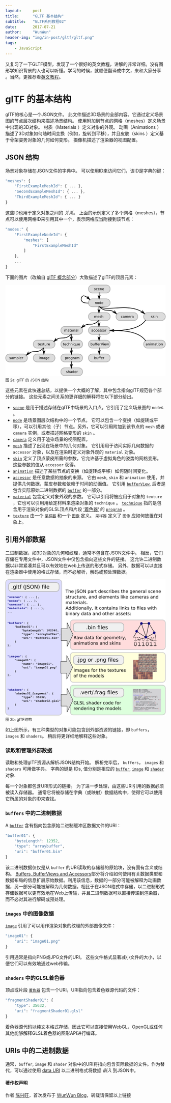 ```yaml
---
layout:     post
title:      "GLTF 基本结构"
subtitle:   "GLTF系列教程02"
date:       2017-07-21
author:     "WunWun"
header-img: "img/in-post/gltf/gltf.png"
tags:
    - JavaScript
---
```



又复习了一下GLTF模型，发现了一个很好的英文教程，讲解的非常详细。没有图形学知识背景的人也可以听懂。学习的时候，就顺便翻译成中文，来和大家分享 。当然，更推荐看[英文教程](https://github.com/javagl/glTF-Tutorials/tree/master/gltfTutorial#gltf-tutorial)。

# glTF 的基本结构

glTF的核心是一个JSON文件。 此文件描述3D场景的全部内容。它通过定义场景图的节点层次结构来描述场景结构。 使用附加到节点的网格（meshes）定义场景中出现的3D对象。 材质（Materials ）定义对象的外观。 动画（Animations ）描述了3D对象如何随时间变换（例如，旋转到平移），并且皮肤（skins ）定义基于骨架姿势对象的几何如何变形。 摄像机描述了渲染器的视图配置。

## JSON 结构

场景对象存储在JSON文件的字典中。 可以使用ID来访问它们，该ID是字典的键：

```javascript
"meshes": {
    "FirstExampleMeshId": { ... },
    "SecondExampleMeshId": { ... },
    "ThirdExampleMeshId": { ... }
}
```


这些ID也用于定义对象之间的 *关系*。 上面的示例定义了多个网格（meshes），节点可以使用网格ID来引用其中一个，表示网格应当附接到该节点：

```javascript
"nodes:" {
    "FirstExampleNodeId": {
        "meshes": [
            "FirstExampleMeshId"
        ]
    },
    ...
}
```

下面的图片（改编自 [glTF 概念部分](https://github.com/KhronosGroup/glTF/tree/master/specification#concepts)）大致描述了glTF的顶层元素：


![java-javascript](/img/in-post/gltf/gltfJsonStructure.png)
<small class="img-hint">图 2a: glTF 的 JSON 结构</small>


这些元素在此快速总结，以提供一个大概的了解，其中包含指向glTF规范各个部分的链接。 这些元素之间关系的更详细的解释将在以下部分给出。

- [`scene`](https://github.com/KhronosGroup/glTF/tree/master/specification#reference-scene) 是用于描述存储在glTF中场景的入口点。它引用了定义场景图的 `node`s 。
- [`node`](https://github.com/KhronosGroup/glTF/tree/master/specification#reference-node) 是场景图层次结构中的一个节点。  它可以包含一个变换（如旋转或平移），可以引用其他（子）节点。另外，它可以引用附加到该节点的 `mesh` 或者 `camera` 实例，或者描述网格变形的 `skin` 。
- [`camera`](https://github.com/KhronosGroup/glTF/tree/master/specification#reference-camera) 定义用于渲染场景的视图配置。
- [`mesh`](https://github.com/KhronosGroup/glTF/tree/master/specification#reference-mesh) 描述了出现在场景中的几何对象。 它引用用于访问实际几何数据的 `accessor` 对象，以及在渲染时定义对象外观的 `material` 对象。
- [`skin`](https://github.com/KhronosGroup/glTF/tree/master/specification#reference-skin) 定义了顶点蒙皮所需的参数，它允许基于虚拟角色的姿势的网格变形。 这些参数的值从 `accessor` 获得。
- [`animation`](https://github.com/KhronosGroup/glTF/tree/master/specification#reference-animation) 描述了某些节点的变换（如旋转或平移）如何随时间变化。
- [`accessor`](https://github.com/KhronosGroup/glTF/tree/master/specification#reference-accessor) 是任意数据的抽象的来源。 它由 `mesh`, `skin` 和 `animation` 使用，并提供几何数据，蒙皮参数和依赖于时间的动画值。 它引用 [`bufferView`](https://github.com/KhronosGroup/glTF/tree/master/specification#reference-bufferView), 后者是包含实际原始二进制数据的 [`buffer`](https://github.com/KhronosGroup/glTF/tree/master/specification#reference-buffer) 的一部分。
- [`material`](https://github.com/KhronosGroup/glTF/tree/master/specification#reference-material) 包含定义对象外观的参数。 它可以引用将被应用于对象的 `texture` ，它也可以引用用给定材料来渲染对象的 `technique` 。 [`technique`](https://github.com/KhronosGroup/glTF/tree/master/specification#reference-technique) 指的是包含用于渲染对象的GLSL顶点和片段 [‘着色器‘](https://github.com/KhronosGroup/glTF/tree/master/specification#reference-shader) 的 [`program`](https://github.com/KhronosGroup/glTF/tree/master/specification#reference-program) 。  
- [`texture`](https://github.com/KhronosGroup/glTF/tree/master/specification#reference-texture) 由一个 [`采样器`](https://github.com/KhronosGroup/glTF/tree/master/specification#reference-sampler) 和一个 [`图像`](https://github.com/KhronosGroup/glTF/tree/master/specification#reference-image) 定义。 `采样器` 定义了 `图像` 应如何放置在对象上。



## 引用外部数据

二进制数据，如3D对象的几何和纹理，通常不包含在JSON文件中。 相反，它们存储在专用文件中，JSON文件中仅包含指向这些文件的链接。 这允许二进制数据以非常紧凑并且可以有效地在web上传送的形式存储。 另外，数据可以以直接在渲染器中使用的格式存储，而不必解析，解码或预处理数据。   


![java-javascript](/img/in-post/gltf/gltfStructure.png)
<small class="img-hint">图 2b: glTF结构</small>

如上图所示，有三种类型的对象可能包含到外部资源的链接，即 `buffers`， `images` 和 `shaders`。 稍后将更详细地解释这些对象。



### 读取和管理外部数据

读取和处理glTF资源从解析JSON结构开始。 解析完毕后， `buffers`， `images` 和 `shaders` 可用做字典。 字典的键是 IDs, 值分别是相应的 [`buffer`](https://github.com/KhronosGroup/glTF/tree/master/specification#reference-buffer), [`image`](https://github.com/KhronosGroup/glTF/tree/master/specification#reference-image) 和 [`shader`](https://github.com/KhronosGroup/glTF/tree/master/specification#reference-shader) 对象.    

每一个对象都包含URI形式的链接。 为了进一步处理，由这些URI引用的数据必须被读入存储器。 通常它将被存储在字典（或映射）数据结构中，使得它可以使用它所属的对象的ID来查找。


###  `buffers` 中的二进制数据

A [`buffer`](https://github.com/KhronosGroup/glTF/tree/master/specification#reference-buffer) 含有指向包含原始二进制缓冲区数据文件的URI：

```javascript
"buffer01": {
    "byteLength": 12352,
    "type": "arraybuffer",
    "uri": "buffer01.bin"
}
```

该二进制数据仅仅是从 `buffer` 的URI读取的存储器的原始块，没有固有含义或结构。  [Buffers, BufferViews and Accessors](2017-07-22-BuffersBufferViewsAccessors.markdown)部分将介绍如何使用有关数据类型和数据布局的信息扩展原始数据。利用该信息，数据的一部分可能被解释为动画数据，另一部分可能被解释为几何数据。相比于在JSON格式中存储，以二进制形式存储数据可以更有效地在Web上传输，并且二进制数据可以直接传递到渲染器，而不必对其进行解码或预处理。



###  `images` 中的图像数据

[`image`](https://github.com/KhronosGroup/glTF/tree/master/specification#reference-image) 引用了可以用作渲染对象的纹理的外部图像文件：

```javascript
"image01": {
    "uri": "image01.png"
}
```

引用通常是指向PNG或JPG文件的URI。 这些文件格式显著减小文件的大小，以便它们可以有效地通过web传输。




###  `shaders` 中的GLSL着色器

顶点或片段 [`着色器`](https://github.com/KhronosGroup/glTF/tree/master/specification#reference-shader) 包含一个URI，URI指向包含着色器源代码的文件：

```javascript
"fragmentShader01": {
    "type": 35632,
    "uri": "fragmentShader01.glsl"
}
```

着色器源代码以纯文本格式存储，因此它可以直接使用WebGL，OpenGL或任何其他能够解释GLSL着色器的图形API进行编译。


## URIs 中的二进制数据

通常，`buffer`, `image` 和 `shader` 对象中的URI将指向包含实际数据的文件。作为替代，可以通过使用 [data URI](https://developer.mozilla.org/en-US/docs/Web/HTTP/Basics_of_HTTP/Data_URIs) 以二进制格式将数据 *嵌入* 到JSON中。

#### 著作权声明
  
作者 [陈兴旺](http://weibo.com/xingwangchan)，首次发布于 [WunWun Blog](http://iwun.github.io/)，转载请保留以上链接
